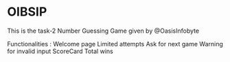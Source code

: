 # OIBSIP

This is the task-2 Number Guessing Game given by @OasisInfobyte 

Functionalities :
Welcome page
Limited attempts
Ask for next game
Warning for invalid input
ScoreCard
Total wins
